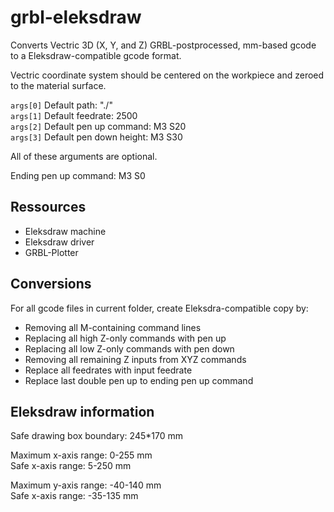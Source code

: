 # grbl-eleksdraw

Converts Vectric 3D (X, Y, and Z) GRBL-postprocessed, mm-based gcode to a Eleksdraw-compatible gcode format.

Vectric coordinate system should be centered on the workpiece and zeroed to the material surface.

`args[0]` Default path: "./"\
`args[1]` Default feedrate: 2500\
`args[2]` Default pen up command: M3 S20\
`args[3]` Default pen down height: M3 S30

All of these arguments are optional.

Ending pen up command: M3 S0

## Ressources
- Eleksdraw machine
- Eleksdraw driver
- GRBL-Plotter

## Conversions
For all gcode files in current folder, create Eleksdra-compatible copy by:
- Removing all M-containing command lines
- Replacing all high Z-only commands with pen up
- Replacing all low Z-only commands with pen down
- Removing all remaining Z inputs from XYZ commands
- Replace all feedrates with input feedrate
- Replace last double pen up to ending pen up command

## Eleksdraw information
Safe drawing box boundary: 245\*170 mm 

Maximum x-axis range: 0-255 mm\
Safe x-axis range: 5-250 mm

Maximum y-axis range: -40-140 mm\
Safe x-axis range: -35-135 mm